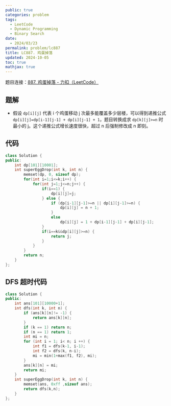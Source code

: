 ```yaml
---
public: true
categories: problem
tags:
  - LeetCode
  - Dynamic Programming
  - Binary Search
date:
  - 2024/03/23
permalink: problem/lc887
title: LC887. 鸡蛋掉落
updated: 2024-10-05
toc: true
mathjax: true
---
```


题目连接：[887. 鸡蛋掉落 - 力扣（LeetCode）](https://leetcode.cn/problems/super-egg-drop/)

<!--more-->

## 题解

  + 假设 `dp[i][j]` 代表 i 个鸡蛋移动 j 次最多能覆盖多少层楼，可以得到递推公式 `dp[i][j]=dp[i-1][j-1] + dp[i][j-1] + 1`，题目转换成求 `dp[k][j]>=n` 时最小的 j。这个递推公式增长速度很快，超过 n 后强制修改成 n 即刻。

## 代码

```cpp
class Solution {
public:
    int dp[101][10001];
    int superEggDrop(int k, int n) {
        memset(dp, 0, sizeof dp);
        for(int i=1;i<=k;i++) {
            for(int j=1;j<=n;j++) {
                if(i==1) {
                    dp[i][j]=j;
                } else {
                    if (dp[i-1][j-1]>=n || dp[i][j-1]>=n) {
                        dp[i][j] = n + 1;
                    }
                    else 
                        dp[i][j] = 1 + dp[i-1][j-1] + dp[i][j-1];
                }
                if(i==k&&dp[i][j]>=n) {
                    return j;
                }
            }
        }
        return n;
    }
};
```

## DFS 超时代码

```cpp
class Solution {
public:
    int ans[101][10000+1];
    int dfs(int k, int n) {
        if (ans[k][n]!= -1) {
            return ans[k][n];
        }
        if (k == 1) return n;
        if (n == 1) return 1;
        int mi = n;
        for (int i = 1; i< n; i ++) {
            int f1 = dfs(k-1, i-1);
            int f2 = dfs(k, n-i);
            mi = min(1+max(f1, f2), mi);
        }
        ans[k][n] = mi;
        return mi;
    }
    int superEggDrop(int k, int n) {
        memset(ans, 0xff ,sizeof ans);
        return dfs(k,n);
    }
};

```




